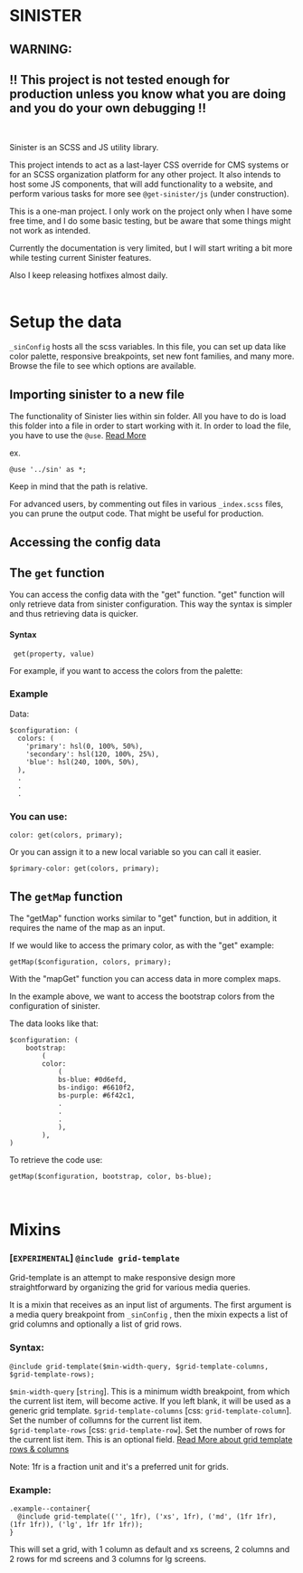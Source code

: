 # SINISTER

## WARNING:

## !! This project is not tested enough for production unless you know what you are doing and you do your own debugging !!

<br>

Sinister is an SCSS and JS utility library.

This project intends to act as a last-layer CSS override for CMS systems or for an SCSS organization platform for any other project. It also intends to host some JS components, that will add functionality to a website, and perform various tasks for more see `@get-sinister/js` (under construction).

This is a one-man project. I only work on the project only when I have some free time, and I do some basic testing, but be aware that some things might not work as intended.

Currently the documentation is very limited, but I will start writing a bit more while testing current Sinister features.

Also I keep releasing hotfixes almost daily.
<br><br>

# Setup the data

`_sinConfig` hosts all the scss variables. In this file, you can set up data like color palette, responsive breakpoints, set new font families, and many more. Browse the file to see which options are available.

## Importing sinister to a new file

The functionality of Sinister lies within sin folder. All you have to do is load this folder into a file in order to start working with it. In order to load the file, you have to use the `@use`. [Read More](https://sass-lang.com/documentation/at-rules/use)

ex.

```
@use '../sin' as *;

```

Keep in mind that the path is relative.

For advanced users, by commenting out files in various `_index.scss` files, you can prune the output code. That might be useful for production.

## Accessing the config data

## The `get` function

You can access the config data with the "get" function. "get" function will only retrieve data from sinister configuration. This way the syntax is simpler and thus retrieving data is quicker.

#### Syntax

```
 get(property, value)
```

For example, if you want to access the colors from the palette:

### Example

Data:

```
$configuration: (
  colors: (
    'primary': hsl(0, 100%, 50%),
    'secondary': hsl(120, 100%, 25%),
    'blue': hsl(240, 100%, 50%),
  ),
  .
  .
  .
```

### You can use:

```
color: get(colors, primary);
```

Or you can assign it to a new local variable so you can call it easier.

```
$primary-color: get(colors, primary);
```

## The `getMap` function

The "getMap" function works similar to "get" function, but in addition, it requires the name of the map as an input.

If we would like to access the primary color, as with the "get" example:

```
getMap($configuration, colors, primary);
```

With the "mapGet" function you can access data in more complex maps.

In the example above, we want to access the bootstrap colors from the configuration of sinister.

The data looks like that:

```
$configuration: (
    bootstrap:
        (
        color:
            (
            bs-blue: #0d6efd,
            bs-indigo: #6610f2,
            bs-purple: #6f42c1,
            .
            .
            .
            ),
        ),
)

```

To retrieve the code use:

```
getMap($configuration, bootstrap, color, bs-blue);
```

<br>

# Mixins

### [`EXPERIMENTAL`] `@include grid-template`

Grid-template is an attempt to make responsive design more straightforward by organizing the grid for various media queries.

It is a mixin that receives as an input list of arguments. The first argument is a media query breakpoint from `_sinConfig` , then the mixin expects a list of grid columns and optionally a list of grid rows.

### Syntax:

```
@include grid-template($min-width-query, $grid-template-columns, $grid-template-rows);
```

`$min-width-query` [`string`]. This is a minimum width breakpoint, from which the current list item, will become active. If you left blank, it will be used as a generic grid template.
`$grid-template-columns` [css: `grid-template-column`]. Set the number of collumns for the current list item.  
`$grid-template-rows` [css: `grid-template-row`]. Set the number of rows for the current list item. This is an optional field.
[Read More about grid template rows & columns](https://css-tricks.com/snippets/css/complete-guide-grid/#aa-grid-template-columnsgrid-template-rows)

Note: 1fr is a fraction unit and it's a preferred unit for grids.

### Example:

```
.example--container{
  @include grid-template(('', 1fr), ('xs', 1fr), ('md', (1fr 1fr), (1fr 1fr)), ('lg', 1fr 1fr 1fr));
}
```

This will set a grid, with 1 column as default and xs screens, 2 columns and 2 rows for md screens and 3 columns for lg screens.

##
